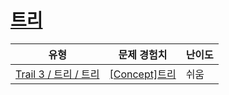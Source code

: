 # [트리](https://www.codetree.ai/trails/complete/curated-cards/intro-tree-introduction)

|유형|문제 경험치|난이도|
|---|---|---|
|[Trail 3 / 트리 / 트리](https://www.codetree.ai/trail-info/novice-high/)|[[Concept]트리](https://www.codetree.ai/trails/complete/curated-cards/intro-tree-introduction/)|쉬움|

